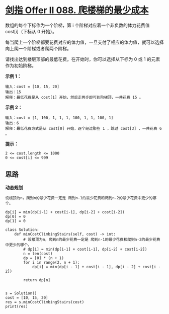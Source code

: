 # [剑指 Offer II 088. 爬楼梯的最少成本](https://leetcode-cn.com/problems/GzCJIP/)

数组的每个下标作为一个阶梯，第 i 个阶梯对应着一个非负数的体力花费值 cost[i]（下标从 0 开始）。

每当爬上一个阶梯都要花费对应的体力值，一旦支付了相应的体力值，就可以选择向上爬一个阶梯或者爬两个阶梯。

请找出达到楼层顶部的最低花费。在开始时，你可以选择从下标为 0 或 1 的元素作为初始阶梯。

 

**示例 1：**

```
输入：cost = [10, 15, 20]
输出：15
解释：最低花费是从 cost[1] 开始，然后走两步即可到阶梯顶，一共花费 15 。
```

 **示例 2：**

```
输入：cost = [1, 100, 1, 1, 1, 100, 1, 1, 100, 1]
输出：6
解释：最低花费方式是从 cost[0] 开始，逐个经过那些 1 ，跳过 cost[3] ，一共花费 6 。
```

**提示：**

```
2 <= cost.length <= 1000
0 <= cost[i] <= 999
```



## 思路

**动态规划**

```
设楼顶为n，爬到n的最少花费一定是 爬到n-1的最少花费和爬到n-2的最少花费中更少的哪个。

dp[i] = min(dp[i-1] + cost[i-1], dp[i-2] + cost[i-2])
dp[0] = 0
dp[1] = 0
```

```
class Solution:
    def minCostClimbingStairs(self, cost) -> int:
        # 设楼顶为n，爬到n的最少花费一定是 爬到n-1的最少花费和爬到n-2的最少花费中更少的哪个。
        # dp[i] = min(dp[i-1] + cost[i-1], dp[i-2] + cost[i-2])
        n = len(cost)
        dp = [0] * (n + 1)
        for i in range(2, n + 1):
            dp[i] = min(dp[i - 1] + cost[i - 1], dp[i - 2] + cost[i - 2])

        return dp[n]


s = Solution()
cost = [10, 15, 20]
res = s.minCostClimbingStairs(cost)
print(res)

```

